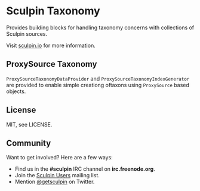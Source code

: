 Sculpin Taxonomy
================

Provides building blocks for handling taxonomy concerns with collections of
Sculpin sources.

Visit [sculpin.io](http://sculpin.io) for more information.


ProxySource Taxonomy
--------------------

`ProxySourceTaxonomyDataProvider` and `ProxySourceTaxonomyIndexGenerator` are
provided to enable simple creationg oftaxons using `ProxySource` based objects.



License
-------

MIT, see LICENSE.


Community
---------

Want to get involved? Here are a few ways:

* Find us in the **#sculpin** IRC channel on **irc.freenode.org**.
* Join the [Sculpin Users](http://groups.google.com/group/sculpin-users)
  mailing list.
* Mention [@getsculpin](http://twitter.com/getsculpin) on Twitter.
